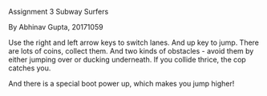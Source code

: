 Assignment 3
Subway Surfers

By Abhinav Gupta, 20171059

Use the right and left arrow keys to switch lanes. 
And up key to jump. 
There are lots of coins, collect them.
And two kinds of obstacles - avoid them by either jumping over or ducking underneath.
If you collide thrice, the cop catches you. 

And there is a special boot power up, which makes you jump higher!